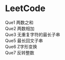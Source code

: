 # LeetCode

Que1    两数之和\
Que2    两数相加\
Que3    无重复字符的最长子串\
Que5    最长回文子串\
Que6    Z字形变换\
Que7    反转整数